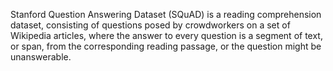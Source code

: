 Stanford Question Answering Dataset (SQuAD) is a reading comprehension dataset,
consisting of questions posed by crowdworkers on a set of Wikipedia articles,
where the answer to every question is a segment of text, or span, from the
corresponding reading passage, or the question might be unanswerable.
